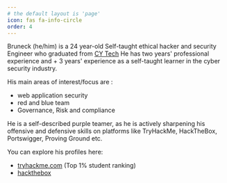 ```yaml
---
# the default layout is 'page'
icon: fas fa-info-circle
order: 4
---
```

Bruneck (he/him) is a  24 year-old Self-taught ethical hacker and security Engineer who graduated from [CY Tech](https://cytech.cyu.fr) 
He has two years' professional experience and + 3 years' experience as a self-taught learner in the cyber security industry. 

His main areas of interest/focus are : 
- web application security 
- red and blue team
- Governance, Risk and compliance


He is a self-described purple teamer, as he is actively sharpening his offensive and defensive skills on platforms like TryHackMe, HackTheBox, Portswigger, Proving Ground etc. 

You can explore his profiles here:
- [tryhackme.com](https://tryhackme.com/p/c33zy/) (Top 1% student ranking) 
- [hackthebox](https://app.hackthebox.com/profile/309430/)


